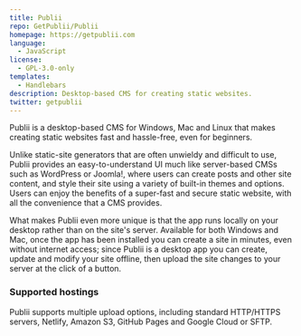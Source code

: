 ```yaml
---
title: Publii
repo: GetPublii/Publii
homepage: https://getpublii.com
language:
  - JavaScript
license:
  - GPL-3.0-only
templates:
  - Handlebars
description: Desktop-based CMS for creating static websites.
twitter: getpublii
---
```


Publii is a desktop-based CMS for Windows, Mac and Linux that makes creating static websites fast and hassle-free, even for beginners.

Unlike static-site generators that are often unwieldy and difficult to use, Publii provides an easy-to-understand UI much like server-based CMSs such as WordPress or Joomla!, where users can create posts and other site content, and style their site using a variety of built-in themes and options. Users can enjoy the benefits of a super-fast and secure static website, with all the convenience that a CMS provides.

What makes Publii even more unique is that the app runs locally on your desktop rather than on the site's server. Available for both Windows and Mac, once the app has been installed you can create a site in minutes, even without internet access; since Publii is a desktop app you can create, update and modify your site offline, then upload the site changes to your server at the click of a button.

### Supported hostings

Publii supports multiple upload options, including standard HTTP/HTTPS servers, Netlify, Amazon S3, GitHub Pages and Google Cloud or SFTP.
